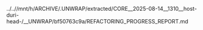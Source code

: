 ../..//mnt/h/ARCHIVE/.UNWRAP/extracted/CORE__2025-08-14__1310__host-duri-head-/__UNWRAP/bf50763c9a/REFACTORING_PROGRESS_REPORT.md